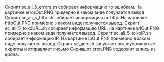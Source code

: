 
Скрипт sc_all_5_errors.sh собирает информацию по ошибкам. На картинке errorOut.PNG примерно в каком виде получается вывод.
Скрипт sc_all_5_http.sh собирает информацию по http. На картинке httpOut.PNG примерно в каком виде получается вывод.
Скрипт sc_all_5_tolkoURL.sh собирает информацию URL. На картинке urlOut.PNG примерно в каком виде получается вывод.
Скрипт sc_all_5_tolkoIP.sh собирает информацию IP. На картинке ipOut.PNG примерно в каком виде получается вывод.
Скрипт sc_gen.sh запускает вышеупомянутые скрипты и отправляет письмо
Скриншот cron.PNG содержит запись из крона.

